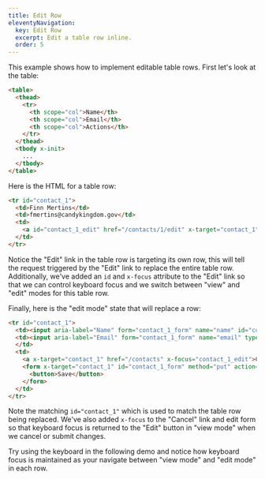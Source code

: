 ```yaml
---
title: Edit Row
eleventyNavigation:
  key: Edit Row
  excerpt: Edit a table row inline.
  order: 5
---
```


This example shows how to implement editable table rows. First let's look at the table:

```html
<table>
  <thead>
    <tr>
      <th scope="col">Name</th>
      <th scope="col">Email</th>
      <th scope="col">Actions</th>
    </tr>
  </thead>
  <tbody x-init>
    ...
  </tbody>
</table>
```
Here is the HTML for a table row:

```html
<tr id="contact_1">
  <td>Finn Mertins</td>
  <td>fmertins@candykingdom.gov</td>
  <td>
    <a id="contact_1_edit" href="/contacts/1/edit" x-target="contact_1" x-focus="contact_1_name">Edit</a>
  </td>
</tr>
```

Notice the "Edit" link in the table row is targeting its own row, this will tell the request triggered by the "Edit" link to replace the entire table row. Additionally, we've added an `id` and `x-focus` attribute to the "Edit" link so that we can control keyboard focus and we switch between "view" and "edit" modes for this table row.

Finally, here is the "edit mode" state that will replace a row:

```html
<tr id="contact_1">
  <td><input aria-label="Name" form="contact_1_form" name="name" id="contact_1_name" value="Finn Mertins"></td>
  <td><input aria-label="Email" form="contact_1_form" name="email" type="email" id="contact_1_email" value="fmertins@candykingdom.gov">
  </td>
  <td>
    <a x-target="contact_1" href="/contacts" x-focus="contact_1_edit">Cancel</a>
    <form x-target="contact_1" id="contact_1_form" method="put" action="/contacts/1" x-focus="contact_1_edit">
      <button>Save</button>
    </form>
  </td>
</tr>
```
Note the matching `id="contact_1"` which is used to match the table row being replaced. We've also added `x-focus` to the "Cancel" link and edit form so that keyboard focus is returned to the "Edit" button in "view mode" when we cancel or submit changes.

Try using the keyboard in the following demo and notice how keyboard focus is maintained as your navigate between "view mode" and "edit mode" in each row.

<style>
  td > div {
    display: flex;
    align-items: center;
    gap: .5rem;
  }
</style>

<script type="module">
  let database = function () {
    let data = [
      { id: 1, name: "Finn Mertins", email: "fmertins@candykingdom.gov", status: "Active" },
      { id: 2, name: "Jake the Dog", email: "jake@candykingdom.gov", status: "Active" },
      { id: 3, name: "BMO", email: "bmo@mo.co", status: "Active" },
      { id: 4, name: "Marceline", email: "marceline@vampirequeen.me", status: "Inactive" }
    ];
    return {
      find: (id) => data.find(contact => contact.id === parseInt(id)),
      update: (id, changes) => {
        let index = data.findIndex(contact => contact.id === parseInt(id))
        if (index !== -1) {
          data[index] = Object.assign(data[index], changes)
        }
      },
      all: () => data,
    }
  }()

  window.route('GET', '/contacts', () => view(database.all()))
  database.all().forEach(contact => {
    window.route('GET', `/contacts/${contact.id}/edit`, () => edit(database.all()))
    window.route('PUT', `/contacts/${contact.id}`, (input) => {
      database.update(contact.id, input)

      return view(database.all())
    })
  })

  window.example('/contacts')

  function view(contacts) {
    let rows = contacts.map(contact => `<tr id="contact_${contact.id}">
  <td>${contact.name}</td>
  <td>${contact.email}</td>
  <td><a href="/contacts/${contact.id}/edit" x-target="contact_${contact.id}" id="contact_${contact.id}_edit" x-focus="contact_${contact.id}_name">Edit</a></td>
</tr>`).join('\n')
    return table(rows)
  }

  function edit(contacts) {
    let rows = contacts.map(contact => `<tr id="contact_${contact.id}">
  <td><input aria-label="Name" form="contact_${contact.id}_form" name="name" id="contact_${contact.id}_name" value="${contact.name}"></td>
  <td><input aria-label="Email" form="contact_${contact.id}_form" name="email" id="contact_${contact.id}_email" value="${contact.email}"></td>
  <td>
    <div>
      <a x-target="contact_${contact.id}" href="/contacts" x-focus="contact_${contact.id}_edit">Cancel</a>
      <form x-target="contact_${contact.id}" id="contact_${contact.id}_form" method="put" action="/contacts/${contact.id}" x-focus="contact_${contact.id}_edit" style="margin:0;display:inline-flex;">
        <button>Save</button>
      </form>
    </div>
  </td>
</tr>`).join('\n')
    return table(rows)
  }

  function table(rows) {
    return `<table>
  <thead>
    <tr>
      <th scope="col">Name</th>
      <th scope="col">Email</th>
      <th scope="col" width="130">Action</th>
    </tr>
  </thead>
  <tbody x-init>
    ${rows}
  </tbody>
</table>`
  }
</script>
